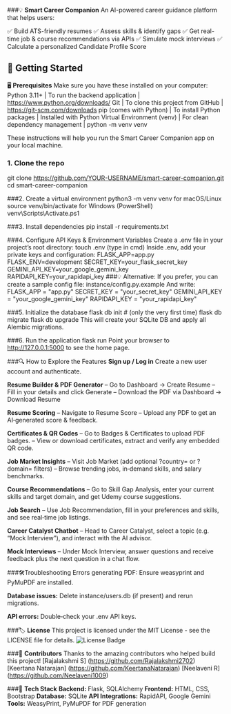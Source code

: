 ###💡 **Smart Career Companion**
An AI-powered career guidance platform that helps users:

✅ Build ATS-friendly resumes
✅ Assess skills & identify gaps
✅ Get real-time job & course recommendations via APIs
✅ Simulate mock interviews
✅ Calculate a personalized Candidate Profile Score
## 🚀 Getting Started
🖥️ **Prerequisites**
Make sure you have these installed on your computer:
Python 3.11+ | To run the backend application | https://www.python.org/downloads/
Git | To clone this project from GitHub | https://git-scm.com/downloads
pip (comes with Python) | To install Python packages | Installed with Python
Virtual Environment (venv) | For clean dependency management | python -m venv venv

These instructions will help you run the Smart Career Companion app on your local machine.

### 1. Clone the repo

git clone https://github.com/YOUR-USERNAME/smart-career-companion.git
cd smart-career-companion

###2. Create a virtual environment
python3 -m venv venv
for macOS/Linux
source venv/bin/activate
for Windows (PowerShell)
venv\Scripts\Activate.ps1

###3. Install dependencies
pip install -r requirements.txt

###4. Configure API Keys & Environment Variables
Create a .env file in your project’s root directory:
touch .env (type in cmd)
Inside .env, add your private keys and configuration:
FLASK_APP=app.py
FLASK_ENV=development
SECRET_KEY=your_flask_secret_key
GEMINI_API_KEY=your_google_gemini_key
RAPIDAPI_KEY=your_rapidapi_key
###💡 Alternative:
If you prefer, you can create a sample config file:
instance/config.py.example
And write:
FLASK_APP = "app.py"
SECRET_KEY = "your_secret_key"
GEMINI_API_KEY = "your_google_gemini_key"
RAPIDAPI_KEY = "your_rapidapi_key"

###5. Initialize the database
flask db init      # (only the very first time)
flask db migrate
flask db upgrade
This will create your SQLite DB and apply all Alembic migrations.

###6. Run the application
flask run
Point your browser to http://127.0.0.1:5000 to see the home page.

###🔍 How to Explore the Features
**Sign up / Log in**
Create a new user account and authenticate.

**Resume Builder & PDF Generator**
– Go to Dashboard → Create Resume
– Fill in your details and click Generate
– Download the PDF via Dashboard → Download Resume

**Resume Scoring**
– Navigate to Resume Score
– Upload any PDF to get an AI‑generated score & feedback.

**Certificates & QR Codes**
– Go to Badges & Certificates to upload PDF badges.
– View or download certificates, extract and verify any embedded QR code.

**Job Market Insights**
– Visit Job Market (add optional ?country= or ?domain= filters)
– Browse trending jobs, in‑demand skills, and salary benchmarks.

**Course Recommendations**
– Go to Skill Gap Analysis, enter your current skills and target domain, and get Udemy course suggestions.

**Job Search**
– Use Job Recommendation, fill in your preferences and skills, and see real‑time job listings.

**Career Catalyst Chatbot**
– Head to Career Catalyst, select a topic (e.g. “Mock Interview”), and interact with the AI advisor.

**Mock Interviews**
– Under Mock Interview, answer questions and receive feedback plus the next question in a chat flow.

###🛠️Troubleshooting
Errors generating PDF: Ensure weasyprint and PyMuPDF are installed.

**Database issues:** Delete instance/users.db (if present) and rerun migrations.

**API errors:** Double‑check your .env API keys.

###🏷️ **License**
This project is licensed under the MIT License - see the LICENSE file for details.
![License Badge](https://img.shields.io/badge/License-MIT-green)

###👥 **Contributors**
Thanks to the amazing contributors who helped build this project!
[Rajalakshmi S] (https://github.com/Rajalakshmi2702)
[Keertana Natarajan] (https://github.com/KeertanaNatarajan)
[Neelaveni R] (https://github.com/Neelaveni1009)

###🧰 **Tech Stack**
**Backend:** Flask, SQLAlchemy
**Frontend:** HTML, CSS, Bootstrap
**Database:** SQLite
**API Integrations:** RapidAPI, Google Gemini
**Tools:** WeasyPrint, PyMuPDF for PDF generation
